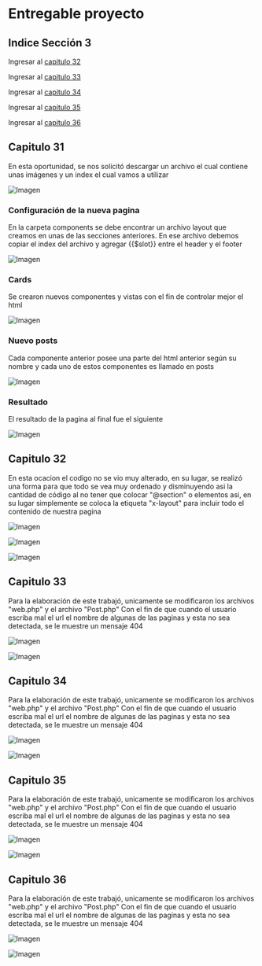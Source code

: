 # Entregable proyecto

## Indice Sección 3

 Ingresar al [capitulo 32](#capitulo-32)

 Ingresar al [capitulo 33](#capitulo-33)

 Ingresar al [capitulo 34](#capitulo-34)

 Ingresar al [capitulo 35](#capitulo-35)

 Ingresar al [capitulo 36](#capitulo-36)



 ## Capitulo 31
  En esta oportunidad, se nos solicitó descargar un archivo el cual contiene unas imágenes y un index el cual vamos a utilizar

 ![Imagen](../Section5//images/video31/imagen1.PNG  "Directorio")

 ### Configuración de la nueva pagina
 En la carpeta components se debe encontrar un archivo layout que creamos en unas de las secciones anteriores. En ese archivo debemos copiar el index del archivo y agregar {{$slot}} entre el header y el footer 

 ![Imagen](../Section5//images/video31/imagen2.PNG  "Directorio")

 ### Cards
 Se crearon nuevos componentes y vistas con el fin de controlar mejor el html

 ![Imagen](../Section5//images/video31/imagen3.PNG  "Directorio")


 ### Nuevo posts
 Cada componente anterior posee una parte del html anterior según su nombre
 y cada uno de estos componentes es llamado en posts

![Imagen](../Section5//images/video31/imagen4.PNG  "Directorio")

### Resultado
El resultado de la pagina al final fue el siguiente

![Imagen](../Section5//images/video31/imagen5.PNG  "Directorio")

## Capitulo 32

En esta ocacion el codigo no se vio muy alterado, en su lugar, se realizó una forma para que todo se vea muy ordenado y disminuyendo asi la cantidad de código al no tener que colocar "@section" o elementos asi, en su lugar simplemente se coloca la etiqueta "x-layout" para incluir todo el contenido de nuestra pagina


![Imagen](../Section3/images/video15/imagen3.PNG  "Código")

![Imagen](../Section3/images/video15/imagen4.PNG  "Código")

![Imagen](../Section3/images/video15/imagen5.PNG  "Código")

## Capitulo 33

Para la elaboración de este trabajó, unicamente se modificaron los archivos "web.php" y el archivo "Post.php" Con el fin de que cuando el usuario escriba mal el url el nombre de algunas de las paginas y esta no sea detectada, se le muestre un mensaje 404

![Imagen](../Section3/images/video16/imagen6.PNG  "Modificación")

![Imagen](../Section3/images/video16/imagen7.PNG  "Modificación")

## Capitulo 34

Para la elaboración de este trabajó, unicamente se modificaron los archivos "web.php" y el archivo "Post.php" Con el fin de que cuando el usuario escriba mal el url el nombre de algunas de las paginas y esta no sea detectada, se le muestre un mensaje 404

![Imagen](../Section3/images/video16/imagen6.PNG  "Modificación")

![Imagen](../Section3/images/video16/imagen7.PNG  "Modificación")


## Capitulo 35

Para la elaboración de este trabajó, unicamente se modificaron los archivos "web.php" y el archivo "Post.php" Con el fin de que cuando el usuario escriba mal el url el nombre de algunas de las paginas y esta no sea detectada, se le muestre un mensaje 404

![Imagen](../Section3/images/video16/imagen6.PNG  "Modificación")

![Imagen](../Section3/images/video16/imagen7.PNG  "Modificación")


## Capitulo 36

Para la elaboración de este trabajó, unicamente se modificaron los archivos "web.php" y el archivo "Post.php" Con el fin de que cuando el usuario escriba mal el url el nombre de algunas de las paginas y esta no sea detectada, se le muestre un mensaje 404

![Imagen](../Section3/images/video16/imagen6.PNG  "Modificación")

![Imagen](../Section3/images/video16/imagen7.PNG  "Modificación")